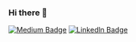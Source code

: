 ### Hi there 👋

<!--
**AybukeGrr/AybukeGrr** is a ✨ _special_ ✨ repository because its `README.md` (this file) appears on your GitHub profile.



- 🔭 I’m currently working on ...
- 🌱 I’m currently learning ...
- ⚡ Fun fact: ...
-->

[![Medium Badge](https://img.shields.io/badge/-Medium-757575?style=flat-quare&labelColor=757575&logo=Medium&logoColor=white&link=link)](https://aybukegurer.medium.com/)
[![Linkedln Badge](https://img.shields.io/badge/-Linkedln-?style=flat-quare&labelColor=757575&logo=Linkedln&logoColor=white&link=link)](https://www.linkedin.com/in/aybuke-gurer-1207/)

